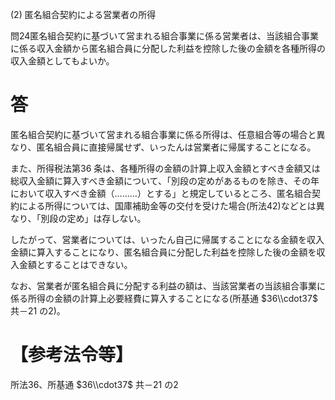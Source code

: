 (2) 匿名組合契約による営業者の所得

問24匿名組合契約に基づいて営まれる組合事業に係る営業者は、当該組合事業に係る収入金額から匿名組合員に分配した利益を控除した後の金額を各種所得の収入金額としてもよいか。

# 答

匿名組合契約に基づいて営まれる組合事業に係る所得は、任意組合等の場合と異なり、匿名組合員に直接帰属せず、いったんは営業者に帰属することになる。

また、所得税法第36 条は、各種所得の金額の計算上収入金額とすべき金額又は総収入金額に算入すべき金額について、「別段の定めがあるものを除き、その年において収入すべき金額（………）とする」と規定しているところ、匿名組合契約による所得については、国庫補助金等の交付を受けた場合(所法42)などとは異なり、「別段の定め」は存しない。

したがって、営業者については、いったん自己に帰属することになる金額を収入金額に算入することになり、匿名組合員に分配した利益を控除した後の金額を収入金額とすることはできない。

なお、営業者が匿名組合員に分配する利益の額は、当該営業者の当該組合事業に係る所得の金額の計算上必要経費に算入することになる(所基通 $36\\cdot37$ 共－21 の2)。

# 【参考法令等】

所法36、所基通 $36\\cdot37$ 共－21 の2